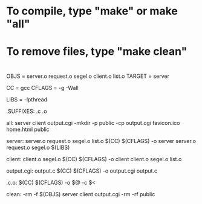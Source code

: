 #
# To compile, type "make" or make "all"
# To remove files, type "make clean"
#
OBJS = server.o request.o segel.o client.o list.o
TARGET = server

CC = gcc
CFLAGS = -g -Wall

LIBS = -lpthread 

.SUFFIXES: .c .o 

all: server client output.cgi
	-mkdir -p public
	-cp output.cgi favicon.ico home.html public

server: server.o request.o segel.o list.o
	$(CC) $(CFLAGS) -o server server.o request.o segel.o $(LIBS)

client: client.o segel.o
	$(CC) $(CFLAGS) -o client client.o segel.o list.o

output.cgi: output.c
	$(CC) $(CFLAGS) -o output.cgi output.c

.c.o:
	$(CC) $(CFLAGS) -o $@ -c $<

clean:
	-rm -f $(OBJS) server client output.cgi
	-rm -rf public
